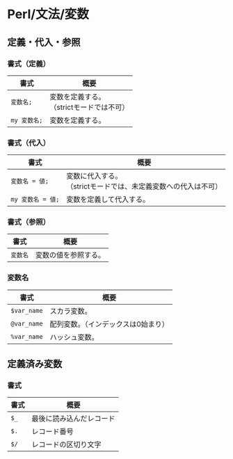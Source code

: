 # Perl/文法/変数

## 定義・代入・参照

### 書式（定義）

| 書式         | 概要                                           |
| ------------ | ---------------------------------------------- |
| `変数名;`    | 変数を定義する。<br />（strictモードでは不可） |
| `my 変数名;` | 変数を定義する。                               |

### 書式（代入）

| 書式              | 概要                                                         |
| ----------------- | ------------------------------------------------------------ |
| `変数名 = 値;`    | 変数に代入する。<br />（strictモードでは、未定義変数への代入は不可） |
| `my 変数名 = 値;` | 変数を定義して代入する。                                     |

### 書式（参照）

| 書式     | 概要                 |
| -------- | -------------------- |
| `変数名` | 変数の値を参照する。 |

### 変数名

| 書式        | 概要                                |
| ----------- | ----------------------------------- |
| `$var_name` | スカラ変数。                        |
| `@var_name` | 配列変数。（インデックスは0始まり） |
| `%var_name` | ハッシュ変数。                      |

## 定義済み変数

### 書式

| 書式 | 概要                     |
| ---- | ------------------------ |
| `$_` | 最後に読み込んだレコード |
| `$.` | レコード番号             |
| `$/` | レコードの区切り文字     |
